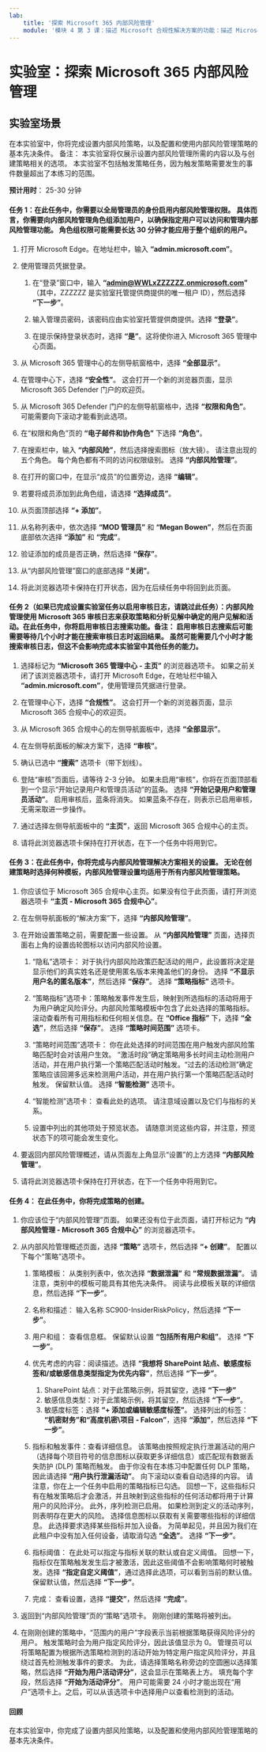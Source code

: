 ```yaml
---
lab:
    title: '探索 Microsoft 365 内部风险管理'
    module: '模块 4 第 3 课：描述 Microsoft 合规性解决方案的功能：描述 Microsoft 365 中的内部风险功能'
---
```



# 实验室：探索 Microsoft 365 内部风险管理

## 实验室场景
在本实验室中，你将完成设置内部风险策略，以及配置和使用内部风险管理策略的基本先决条件。  备注：  本实验室将仅展示设置内部风险管理所需的内容以及与创建策略相关的选项。  本实验室不包括触发策略任务，因为触发策略需要发生的事件数量超出了本练习的范围。


**预计用时**： 25-30 分钟

#### 任务 1：在此任务中，你需要以全局管理员的身份启用内部风险管理权限。  具体而言，你需要向内部风险管理角色组添加用户，以确保指定用户可以访问和管理内部风险管理功能。  角色组权限可能需要长达 30 分钟才能应用于整个组织的用户。 

1. 打开 Microsoft Edge。在地址栏中，输入 **“admin.microsoft.com”**。

1. 使用管理员凭据登录。
    1. 在“登录”窗口中，输入 **“admin@WWLxZZZZZZ.onmicrosoft.com”** （其中，ZZZZZZ 是实验室托管提供商提供的唯一租户 ID），然后选择 **“下一步”**。
    
    1. 输入管理员密码，该密码应由实验室托管提供商提供。选择 **“登录”**。
    1. 在提示保持登录状态时，选择 **“是”**。这将使你进入 Microsoft 365 管理中心页面。

1. 从 Microsoft 365 管理中心的左侧导航窗格中，选择 **“全部显示”**。

1. 在管理中心下，选择 **“安全性”**。 这会打开一个新的浏览器页面，显示 Microsoft 365 Defender 门户的欢迎页。  

1. 从 Microsoft 365 Defender 门户的左侧导航窗格中，选择 **“权限和角色”**。 可能需要向下滚动才能看到此选项。

1. 在“权限和角色”页的 **“电子邮件和协作角色”** 下选择 **“角色”**。

1. 在搜索栏中，输入 **“内部风险”**，然后选择搜索图标（放大镜）。  请注意出现的五个角色。  每个角色都有不同的访问权限级别。  选择 **“内部风险管理”**。 

1. 在打开的窗口中，在显示“成员”的位置旁边，选择 **“编辑”**。

1. 若要将成员添加到此角色组，请选择 **“选择成员”**。

1. 从页面顶部选择 **“+ 添加”**。

1. 从名称列表中，依次选择 **“MOD 管理员”** 和 **“Megan Bowen”**，然后在页面底部依次选择 **“添加”** 和 **“完成”**。

1. 验证添加的成员是否正确，然后选择 **“保存”**。

1. 从“内部风险管理”窗口的底部选择 **“关闭”**。

1. 将此浏览器选项卡保持在打开状态，因为在后续任务中将回到此页面。


#### 任务 2（如果已完成设置实验室任务以启用审核日志，请跳过此任务）：内部风险管理使用 Microsoft 365 审核日志来获取策略和分析见解中确定的用户见解和活动。在此任务中，你将启用审核日志搜索功能。备注：  启用审核日志搜索后可能需要等待几个小时才能在搜索审核日志时返回结果。  虽然可能需要几个小时才能搜索审核日志，但这不会影响完成本实验室中其他任务的能力。

1. 选择标记为 **“Microsoft 365 管理中心 - 主页”** 的浏览器选项卡。 如果之前关闭了该浏览器选项卡，请打开 Microsoft Edge，在地址栏中输入 **“admin.microsoft.com”**，使用管理员凭据进行登录。

1. 在管理中心下，选择 **“合规性”**。 这会打开一个新的浏览器页面，显示 Microsoft 365 合规中心的欢迎页。  

1. 从 Microsoft 365 合规中心的左侧导航面板中，选择 **“全部显示”**。

1. 在左侧导航面板的解决方案下，选择 **“审核”**。

1. 确认已选中 **“搜索”** 选项卡（带下划线）。

1. 登陆“审核”页面后，请等待 2-3 分钟。  如果未启用“审核”，你将在页面顶部看到一个显示“开始记录用户和管理员活动”的蓝条。 选择 **“开始记录用户和管理员活动”**。 启用审核后，蓝条将消失。  如果蓝条不存在，则表示已启用审核，无需采取进一步操作。

1. 通过选择左侧导航面板中的 **“主页”**，返回 Microsoft 365 合规中心的主页。

1. 请将此浏览器选项卡保持在打开状态，在下一个任务中将用到它。

#### 任务 3：在此任务中，你将完成与内部风险管理解决方案相关的设置。  无论在创建策略时选择何种模板，内部风险管理设置均适用于所有内部风险管理策略。 

1. 你应该位于 Microsoft 365 合规中心主页。如果没有位于此页面，请打开浏览器选项卡 **“主页 - Microsoft 365 合规中心”**。

1. 在左侧导航面板的“解决方案”下，选择 **“内部风险管理”**。

1. 在开始设置策略之前，需要配置一些设置。  从 **“内部风险管理”** 页面，选择页面右上角的设置齿轮图标以访问内部风险设置。  
    1. “隐私”选项卡：  对于执行内部风险政策匹配活动的用户，此设置将决定是显示他们的真实姓名还是使用匿名版本来掩盖他们的身份。  选择 **“不显示用户名的匿名版本”**，然后选择 **“保存”**。 选择 **“策略指标”** 选项卡。
    
    1. “策略指标”选项卡：策略触发事件发生后，映射到所选指标的活动将用于为用户确定风险评分。内部风险策略模板中包含了此处选择的策略指标。  滚动查看所有可用指标和任何相关信息。在 **“Office 指标”** 下，选择 **“全选”**，然后选择 **“保存”**。 选择 **“策略时间范围”** 选项卡。
    1. “策略时间范围”选项卡：  你在此处选择的时间范围在用户触发内部风险策略匹配时会对该用户生效。   “激活时段”确定策略用多长时间主动检测用户活动，并在用户执行第一个策略匹配活动时触发。“过去的活动检测”确定策略应该回溯多远来检测用户活动，并在用户执行第一个策略匹配活动时触发。 保留默认值。 选择 **“智能检测”** 选项卡。
    1. “智能检测”选项卡：  查看此处的选项。  请注意域设置以及它们与指标的关系。
    1. 设置中列出的其他项处于预览状态。  请随意浏览这些内容，并注意，预览状态下的项可能会发生变化。

1. 要返回内部风险管理概述，请从页面左上角显示“设置”的上方选择 **“内部风险管理”**。

1. 请将此浏览器选项卡保持在打开状态，在下一个任务中将用到它。

#### 任务 4：  在此任务中，你将完成策略的创建。

1. 你应该位于“内部风险管理”页面。  如果还没有位于此页面，请打开标记为 **“内部风险管理 - Microsoft 365 合规中心”** 的浏览器选项卡。

1. 从内部风险管理概述页面，选择 **“策略”** 选项卡，然后选择 **“+ 创建”**。  配置以下每个“策略”选项卡。

    1. 策略模板：  从类别列表中，依次选择 **“数据泄漏”** 和 **“常规数据泄漏”**。 请注意，类别中的模板可能具有其他先决条件。  阅读与此模板关联的详细信息，然后选择 **“下一步”**。
    
    1. 名称和描述：  输入名称 SC900-InsiderRiskPolicy，然后选择 **“下一步”**。
    1. 用户和组：  查看信息框。  保留默认设置 **“包括所有用户和组”**。 选择 **“下一步”**。
    1. 优先考虑的内容：阅读描述。选择 **“我想将 SharePoint 站点、敏感度标签和/或敏感信息类型指定为优先内容”**，然后选择 **“下一步”**。
        1. SharePoint 站点：对于此策略示例，将其留空，选择 **“下一步”**
        1. 敏感信息类型：对于此策略示例，将其留空，然后选择 **“下一步”**。 
        1. 敏感度标签：选择 **“+ 添加或编辑敏感度标签”**。  选择列出的标签：  **“机密财务”和“高度机密\项目 - Falcon”**，选择 **“添加”**，然后选择 **“下一步”**。
    1. 指标和触发事件：查看详细信息。  该策略由按照规定执行泄漏活动的用户（选择每个项目符号的信息图标以获取更多详细信息）或匹配现有数据丢失防护 (DLP) 策略而触发。  由于你没有在本练习中配置任何 DLP 策略，因此请选择 **“用户执行泄漏活动”**。  向下滚动以查看自动选择的内容。  请注意，你在上一个任务中启用的策略指标已勾选。   回想一下，这些指标只有在触发策略后才会激活，并且映射到这些指标的任何活动都将用于计算用户的风险评分。  此外，序列检测已启用。  如果检测到定义的活动序列，则表明存在更大的风险。  选择信息图标以获取有关需要哪些指标的详细信息。  此选择要求选择某些指标并加入设备。  为简单起见，并且因为我们在此租户中没有加入任何设备，请取消勾选 **“全选”**。  选择 **“下一步”**。
    1. 指标阈值：  在此处可以指定与指标关联的默认或自定义阈值。  回想一下，指标仅在策略触发发生后才被激活，因此这些阈值不会影响策略何时被触发。选择 **“指定自定义阈值”**，通过选择此选项，可以看到当前的默认值。保留默认值，然后选择 **“下一步”**。  
    1. 完成：  查看设置，选择 **“提交”**，然后选择 **“完成”**。

1. 返回到“内部风险管理”页的“策略”选项卡。  刚刚创建的策略将被列出。  

1. 在刚刚创建的策略中，“范围内的用户”字段表示当前根据策略获得风险评分的用户。  触发策略时会为用户指定风险评分，因此该值显示为 0。  管理员可以将策略配置为根据所选策略检测到的活动开始为特定用户指定风险评分，并且绕过首先检测触发事件的要求。  为此，请选择策略名称旁边的空圆圈以选择策略，然后选择 **“开始为用户活动评分”**，这会显示在策略表上方。  填充每个字段，然后选择 **“开始为活动评分”**。  用户可能需要 24 小时才能出现在“用户”选项卡上。之后，可以从该选项卡中选择用户以查看检测到的活动。

#### 回顾
在本实验室中，你完成了设置内部风险策略，以及配置和使用内部风险管理策略的基本先决条件。
